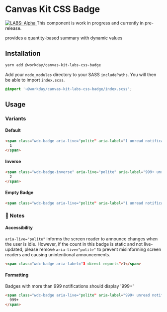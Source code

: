 # Canvas Kit CSS Badge

<a href="https://github.com/Workday/canvas-kit/tree/master/modules/_labs/README.md">
  <img src="https://img.shields.io/badge/LABS-alpha-orange" alt="LABS: Alpha" />
</a>  This component is work in progress and currently in pre-release.

provides a quantity-based summary with dynamic values

## Installation

```sh
yarn add @workday/canvas-kit-labs-css-badge
```

Add your `node_modules` directory to your SASS `includePaths`. You will then be able to import
`index.scss`.

```scss
@import '~@workday/canvas-kit-labs-css-badge/index.scss';
```

## Usage

### Variants

#### Default

```html
<span class="wdc-badge aria-live="polite" aria-label="1 unread notification">
  1
</span>
```

#### Inverse

```html
<span class="wdc-badge-inverse" aria-live="polite" aria-label="999+ unread notifications">
  2
</span>
```

#### Empty Badge

```html
<span class="wdc-badge aria-live="polite" aria-label="1 unread notification"></span>
```

### 📝 Notes

#### Accessibility

`aria-live="polite"` informs the screen reader to announce changes when the user is idle. However,
if the count in this badge is static and not live-updated, please remove `aria-live="polite"` to
prevent misinforming screen readers and causing unintentional announcements.

```html
<span class="wdc-badge aria-label="3 direct reports">1</span>
```

#### Formatting

Badges with more than 999 notifications should display '999+'

```html
<span class="wdc-badge aria-live="polite" aria-label="999+ unread notifications">
  999+
</span>
```
